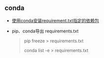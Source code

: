 ## conda

- [使用conda安装requirement.txt指定的依赖包](https://blog.csdn.net/mao_jonah/article/details/89502380)

- pip、conda导出 requirements.txt

  > pip freeze > requirements.txt
  >
  > conda list -e > requirements.txt